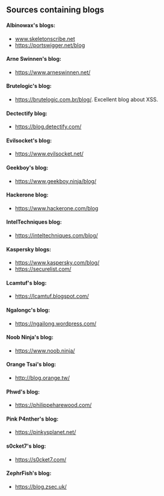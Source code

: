 ## Sources containing blogs

#### Albinowax's blogs:
  * www.skeletonscribe.net
  * https://portswigger.net/blog
  
#### Arne Swinnen's blog:
  * https://www.arneswinnen.net/
  
#### Brutelogic's blog:
  * https://brutelogic.com.br/blog/. Excellent blog about XSS.

#### Dectectify blog:
  * https://blog.detectify.com/
  
#### Evilsocket's blog:
  * https://www.evilsocket.net/
  
#### Geekboy's blog:
  * https://www.geekboy.ninja/blog/
  
#### Hackerone blog:
  * https://www.hackerone.com/blog

#### IntelTechniques blog:
  * https://inteltechniques.com/blog/

#### Kaspersky blogs:
  * https://www.kaspersky.com/blog/
  * https://securelist.com/

#### Lcamtuf's blog:
  * https://lcamtuf.blogspot.com/
  
#### Ngalongc's blog:
  * https://ngailong.wordpress.com/
  
#### Noob Ninja's blog:
  * https://www.noob.ninja/

#### Orange Tsai's blog:
  * http://blog.orange.tw/

#### Phwd's blog:
  * https://philippeharewood.com/

#### Pink P4nther's blog:
  * https://pinkysplanet.net/
  
#### s0cket7's blog:
  * https://s0cket7.com/

#### ZephrFish's blog:
  * https://blog.zsec.uk/
